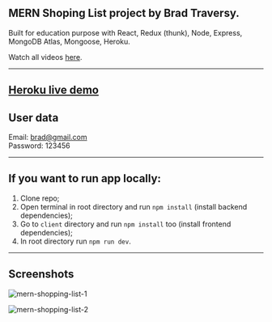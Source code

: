 ## MERN Shoping List project by Brad Traversy.

Built for education purpose with React, Redux (thunk), Node, Express, MongoDB Atlas, Mongoose, Heroku.

Watch all videos [here](https://www.youtube.com/playlist?list=PLillGF-RfqbbiTGgA77tGO426V3hRF9iE).

---

## [Heroku live demo](https://frozen-island-83925.herokuapp.com/)

## User data  
Email: brad@gmail.com  
Password: 123456  

---

## If you want to run app locally:
1. Clone repo;
2. Open terminal in root directory and run `npm install` (install backend dependencies);
3. Go to `client` directory and run `npm install` too (install frontend dependencies);
4. In root directory run `npm run dev`.

---

## Screenshots

![mern-shopping-list-1](https://user-images.githubusercontent.com/20335885/97509166-2b71ed80-198a-11eb-9883-487e89438f20.jpg)

![mern-shopping-list-2](https://user-images.githubusercontent.com/20335885/97509194-39c00980-198a-11eb-8189-d6ba81b960b2.jpg)